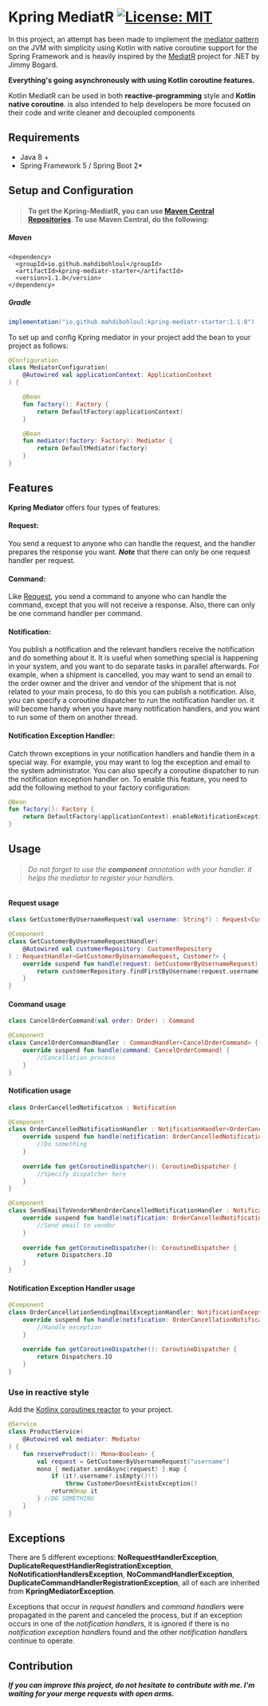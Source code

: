 # Kpring MediatR [![License: MIT](https://img.shields.io/badge/License-MIT-yellow.svg)](https://opensource.org/licenses/MIT)

In this project, an attempt has been made to implement
the [mediator pattern](https://en.wikipedia.org/wiki/Mediator_pattern#:~:text=In%20software%20engineering%2C%20the%20mediator,a%20set%20of%20objects%20interact.&text=Objects%20no%20longer%20communicate%20directly,communicating%20objects%2C%20thereby%20reducing%20coupling.)
on the JVM with simplicity using Kotlin with native coroutine support for the Spring Framework and is heavily inspired
by the [MediatR](https://github.com/jbogard/MediatR) project for .NET by Jimmy Bogard.

**Everything's going asynchronously with using Kotlin coroutine features.**

Kotlin MediatR can be used in both **reactive-programming** style and **Kotlin native coroutine**. is also intended to
help developers be more focused on their code and write cleaner and decoupled components

## Requirements

* Java 8 +
* Spring Framework 5 / Spring Boot 2*

## Setup and Configuration

> #### To get the Kpring-MediatR, you can use [Maven Central Repositories](https://search.maven.org/artifact/io.github.mahdibohloul/kpring-mediatr-starter). To use Maven Central, do the following:

##### Maven
```maven
<dependency>
  <groupId>io.github.mahdibohloul</groupId>
  <artifactId>kpring-mediatr-starter</artifactId>
  <version>1.1.0</version>
</dependency>
```
##### Gradle
```gradle
implementation("io.github.mahdibohloul:kpring-mediatr-starter:1.1.0")
```

To set up and config Kpring mediator in your project add the bean to your project as follows:

```kotlin
@Configuration
class MediatorConfiguration(
    @Autowired val applicationContext: ApplicationContext
) {

    @Bean
    fun factory(): Factory {
        return DefaultFactory(applicationContext)
    }

    @Bean
    fun mediator(factory: Factory): Mediator {
        return DefaultMediator(factory)
    }
}
```

## Features

**Kpring Mediator** offers four types of features:

#### Request:

You send a request to anyone who can handle the request, and the handler prepares the response you want.
***Note*** that there can only be one request handler per request.

#### Command:

Like [Request](#Request:), you send a command to anyone who can handle the command, except that you will not receive a response. Also, there can only be one command handler per command.

#### Notification:

You publish a notification and the relevant handlers receive the notification and do something about it. It is useful when something special is happening in your system, and you want to do separate tasks in parallel afterwards. For example, when a shipment is cancelled, you may want to send an email to the order owner and the driver and vendor of the shipment that is not related to your main process, to do this you can publish a notification.
Also, you can specify a coroutine dispatcher to run the notification handler on. it will become handy when you have many notification handlers, and you want to run some of them on another thread.

#### Notification Exception Handler:

Catch thrown exceptions in your notification handlers and handle them in a special way. For example, you may want to log the exception and email to the system administrator.
You can also specify a coroutine dispatcher to run the notification exception handler on.
To enable this feature, you need to add the following method to your factory configuration:
```kotlin
@Bean
fun factory(): Factory {
    return DefaultFactory(applicationContext).enableNotificationExceptionHandling()
}
```

## Usage

> ###### Do not forget to use the **component** annotation with your handler. it helps the mediator to register your handlers.

#### Request usage

```kotlin
class GetCustomerByUsernameRequest(val username: String?) : Request<Customer?>
```

```kotlin
@Component
class GetCustomerByUsernameRequestHandler(
    @Autowired val customerRepository: CustomerRepository
) : RequestHandler<GetCustomerByUsernameRequest, Customer?> {
    override suspend fun handle(request: GetCustomerByUsernameRequest): Customer? {
        return customerRepository.findFirstByUsername(request.username).awaitFirstOrNull()
    }
}
```

#### Command usage

```kotlin
class CancelOrderCommand(val order: Order) : Command
```

```kotlin
@Component
class CancelOrderCommandHandler : CommandHandler<CancelOrderCommand> {
    override suspend fun handle(command: CancelOrderCommand) {
        //Cancellation process
    }
}
```

#### Notification usage

```kotlin
class OrderCancelledNotification : Notification
```

```kotlin
@Component
class OrderCancelledNotificationHandler : NotificationHandler<OrderCancelledNotification> {
    override suspend fun handle(notification: OrderCancelledNotification) {
        //Do something
    }
    
    override fun getCoroutineDispatcher(): CoroutineDispatcher {
        //Specify dispatcher here
    }
}

@Component
class SendEmailToVendorWhenOrderCancelledNotificationHandler : NotificationHandler<OrderCancelledNotification> {
    override suspend fun handle(notification: OrderCancelledNotification) {
        //Send email to vendor
    }
    
    override fun getCoroutineDispatcher(): CoroutineDispatcher {
        return Dispatchers.IO
    }
}
```

#### Notification Exception Handler usage
```kotlin
@Component
class OrderCancellationSendingEmailExceptionHandler: NotificationExceptionHandler<OrderCancellationNotification, EmailServiceException> {
    override suspend fun handle(notification: OrderCancellationNotification, exception: EmailServiceException) {
        //Handle exception
    }
    
    override fun getCoroutineDispatcher(): CoroutineDispatcher {
        return Dispatchers.IO
    }
}
```

### Use in reactive style

Add the [Kotlinx coroutines reactor](https://kotlin.github.io/kotlinx.coroutines/kotlinx-coroutines-reactor/index.html) to your project.

```kotlin
@Service
class ProductService(
    @Autowired val mediator: Mediator
) {
    fun reserveProduct(): Mono<Boolean> {
        val request = GetCustomerByUsernameRequest("username")
        mono { mediator.sendAsync(request) }.map {
            if (it?.username?.isEmpty()!!)
                throw CustomerDoesntExistsException()
            return@map it
        } //DO SOMETHING
    }
}
```

## Exceptions

There are 5 different exceptions: **NoRequestHandlerException**, **DuplicateRequestHandlerRegistrationException**, **NoNotificationHandlersException**, **NoCommandHandlerException**, **DuplicateCommandHandlerRegistrationException**, all of each are inherited from **KpringMediatorException**.

Exceptions that occur in *request handler*s and *command handler*s were propagated in the parent and canceled the process, but if an exception occurs in one of the *notification handler*s, it is ignored if there is no *notification exception handler*s found and the other *notification handler*s continue to operate.

## Contribution
***If you can improve this project, do not hesitate to contribute with me. I'm waiting for your merge requests with open arms.***

